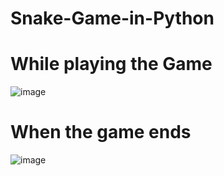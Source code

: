 # Snake-Game-in-Python
# While playing the Game

![image](https://user-images.githubusercontent.com/76903360/188927719-e4433450-e876-44fc-af34-460be6230f2a.png)
# When the game ends
![image](https://user-images.githubusercontent.com/76903360/188928003-44adf964-3e7d-47ac-9576-9f2b1746f42e.png)
